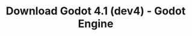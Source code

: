 ---
# Generated by /tools/generators/src/download_archive_generator !!! do not edit by hand !!!
title: 'Download Godot 4.1 (dev4) - Godot Engine'
type: 'download/archive'
name: '4.1'
flavor: 'dev4'
release_date: '2023-06-01T03:00:00-00:00'
release_notes: 'article/dev-snapshot-godot-4-1-dev-4/'
primaryPlatforms:
  - 'android.apk'
  - 'linux.64'
  - 'macos.universal'
  - 'windows.64'
  - 'web'
  - 'templates'
links:
  android.apk:
    name: 'android.apk'
    title: 'Android'
    caption: 'APK Universal (ARM64 + ARMv7 + x86_64 + x86)'
    tags:
      - 'APK download'
      - 'ARM64/v7'
      - 'x86 (64 & 32 bit)'
    hosts:
      github_builds:
        regular: 'https://github.com/godotengine/godot-builds/releases/download/4.1-dev4/Godot_v4.1-dev4_android_editor.apk'
        mono: '#'
      github:
        regular: 'https://github.com/godotengine/godot/releases/download/4.1-dev4/Godot_v4.1-dev4_android_editor.apk'
        mono: '#'
  linux.64:
    name: 'linux.64'
    title: 'Linux'
    caption: 'Padrão (x86_64)'
    tags:
      - '64 bit'
    hosts:
      github_builds:
        regular: 'https://github.com/godotengine/godot-builds/releases/download/4.1-dev4/Godot_v4.1-dev4_linux.x86_64.zip'
        mono: 'https://github.com/godotengine/godot-builds/releases/download/4.1-dev4/Godot_v4.1-dev4_mono_linux_x86_64.zip'
      github:
        regular: 'https://github.com/godotengine/godot/releases/download/4.1-dev4/Godot_v4.1-dev4_linux.x86_64.zip'
        mono: 'https://github.com/godotengine/godot/releases/download/4.1-dev4/Godot_v4.1-dev4_mono_linux_x86_64.zip'
  macos.universal:
    name: 'macos.universal'
    title: 'macOS'
    caption: 'Universal (x86_64 + Silício da Apple)'
    tags:
      - 'Intel/Apple Silicon'
      - '64 bit'
    hosts:
      github_builds:
        regular: 'https://github.com/godotengine/godot-builds/releases/download/4.1-dev4/Godot_v4.1-dev4_macos.universal.zip'
        mono: 'https://github.com/godotengine/godot-builds/releases/download/4.1-dev4/Godot_v4.1-dev4_mono_macos.universal.zip'
      github:
        regular: 'https://github.com/godotengine/godot/releases/download/4.1-dev4/Godot_v4.1-dev4_macos.universal.zip'
        mono: 'https://github.com/godotengine/godot/releases/download/4.1-dev4/Godot_v4.1-dev4_mono_macos.universal.zip'
  windows.64:
    name: 'windows.64'
    title: 'Windows'
    caption: 'Padrão (x86_64)'
    tags:
      - '64 bit'
    hosts:
      github_builds:
        regular: 'https://github.com/godotengine/godot-builds/releases/download/4.1-dev4/Godot_v4.1-dev4_win64.exe.zip'
        mono: 'https://github.com/godotengine/godot-builds/releases/download/4.1-dev4/Godot_v4.1-dev4_mono_win64.zip'
      github:
        regular: 'https://github.com/godotengine/godot/releases/download/4.1-dev4/Godot_v4.1-dev4_win64.exe.zip'
        mono: 'https://github.com/godotengine/godot/releases/download/4.1-dev4/Godot_v4.1-dev4_mono_win64.zip'
  web:
    name: 'web'
    title: 'Editor Web'
    caption: ''
    tags:
      - 'Self-hosted'
      - 'Cross-platform'
    hosts:
      github_builds:
        regular: 'https://github.com/godotengine/godot-builds/releases/download/4.1-dev4/Godot_v4.1-dev4_web_editor.zip'
        mono: '#'
      github:
        regular: 'https://github.com/godotengine/godot/releases/download/4.1-dev4/Godot_v4.1-dev4_web_editor.zip'
        mono: '#'
  linux.arm64:
    name: 'linux.arm64'
    title: 'Linux'
    caption: 'Padrão (ARM64)'
    tags:
      - 'ARM64'
      - '64 bit'
    hosts:
      github_builds:
        regular: 'https://github.com/godotengine/godot-builds/releases/download/4.1-dev4/Godot_v4.1-dev4_linux.arm64.zip'
        mono: 'https://github.com/godotengine/godot-builds/releases/download/4.1-dev4/Godot_v4.1-dev4_mono_linux_arm64.zip'
      github:
        regular: 'https://github.com/godotengine/godot/releases/download/4.1-dev4/Godot_v4.1-dev4_linux.arm64.zip'
        mono: 'https://github.com/godotengine/godot/releases/download/4.1-dev4/Godot_v4.1-dev4_mono_linux_arm64.zip'
  linux.32:
    name: 'linux.32'
    title: 'Linux'
    caption: 'Padrão (x86)'
    tags:
      - '32 bit'
    hosts:
      github_builds:
        regular: 'https://github.com/godotengine/godot-builds/releases/download/4.1-dev4/Godot_v4.1-dev4_linux.x86_32.zip'
        mono: 'https://github.com/godotengine/godot-builds/releases/download/4.1-dev4/Godot_v4.1-dev4_mono_linux_x86_32.zip'
      github:
        regular: 'https://github.com/godotengine/godot/releases/download/4.1-dev4/Godot_v4.1-dev4_linux.x86_32.zip'
        mono: 'https://github.com/godotengine/godot/releases/download/4.1-dev4/Godot_v4.1-dev4_mono_linux_x86_32.zip'
  linux.arm32:
    name: 'linux.arm32'
    title: 'Linux'
    caption: 'Padrão (ARM32)'
    tags:
      - 'ARM32'
      - '32 bit'
    hosts:
      github_builds:
        regular: 'https://github.com/godotengine/godot-builds/releases/download/4.1-dev4/Godot_v4.1-dev4_linux.arm32.zip'
        mono: 'https://github.com/godotengine/godot-builds/releases/download/4.1-dev4/Godot_v4.1-dev4_mono_linux_arm32.zip'
      github:
        regular: 'https://github.com/godotengine/godot/releases/download/4.1-dev4/Godot_v4.1-dev4_linux.arm32.zip'
        mono: 'https://github.com/godotengine/godot/releases/download/4.1-dev4/Godot_v4.1-dev4_mono_linux_arm32.zip'
  windows.32:
    name: 'windows.32'
    title: 'Windows'
    caption: 'Padrão (x86)'
    tags:
      - '32 bit'
    hosts:
      github_builds:
        regular: 'https://github.com/godotengine/godot-builds/releases/download/4.1-dev4/Godot_v4.1-dev4_win32.exe.zip'
        mono: 'https://github.com/godotengine/godot-builds/releases/download/4.1-dev4/Godot_v4.1-dev4_mono_win32.zip'
      github:
        regular: 'https://github.com/godotengine/godot/releases/download/4.1-dev4/Godot_v4.1-dev4_win32.exe.zip'
        mono: 'https://github.com/godotengine/godot/releases/download/4.1-dev4/Godot_v4.1-dev4_mono_win32.zip'
  aar_library:
    name: 'aar_library'
    title: 'Biblioteca de AAR'
    caption: ''
    tags:
      - 'Android plugins'
      - 'Java'
      - 'Kotlin'
    hosts:
      github_builds:
        regular: 'https://github.com/godotengine/godot-builds/releases/download/4.1-dev4/godot-lib.4.1.dev4.template_release.aar'
        mono: '#'
      github:
        regular: 'https://github.com/godotengine/godot/releases/download/4.1-dev4/godot-lib.4.1.dev4.template_release.aar'
        mono: '#'
  templates:
    name: 'templates'
    title: 'Modelos de exportação'
    caption: ''
    tags:
      - 'Utilizado para exportar os seus jogos para todas as plataformas suportadas'
    hosts:
      github_builds:
        regular: 'https://github.com/godotengine/godot-builds/releases/download/4.1-dev4/Godot_v4.1-dev4_export_templates.tpz'
        mono: 'https://github.com/godotengine/godot-builds/releases/download/4.1-dev4/Godot_v4.1-dev4_mono_export_templates.tpz'
      github:
        regular: 'https://github.com/godotengine/godot/releases/download/4.1-dev4/Godot_v4.1-dev4_export_templates.tpz'
        mono: 'https://github.com/godotengine/godot/releases/download/4.1-dev4/Godot_v4.1-dev4_mono_export_templates.tpz'
---